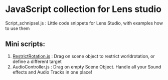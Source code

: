# JavaScript collection for Lens studio

Script_schnipsel.js : Little code snippets for Lens Studio, with examples how to use them


## Mini scripts:
1. [RestrictRotation.js](https://github.com/Inesseni/LensStudioSnippets/blob/main/RestrictRotation.js) : Drag on scene object to restrict worldrotation, or define a different target
2. AudioController.js : Drag on empty Scene Object. Handle all your Sound effects and Audio Tracks in one place!




